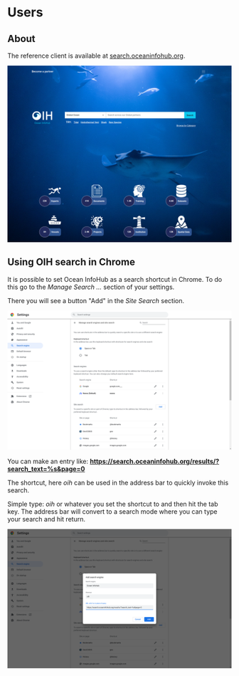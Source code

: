 # Users

## About

The reference client is available at
 [search.oceaninfohub.org](https://search.oceaninfohub.org).  
 

 ![](./images/oceans.png)


## Using OIH search in Chrome

It is possible to set Ocean InfoHub as a search shortcut in Chrome.
To do this go to the _Manage Search ..._ section of your settings. 

There you will see a button "Add" in the _Site Search_ section.  

 ![](./images/managesearch.png)

You can make an entry like: __https://search.oceaninfohub.org/results/?search_text=%s&page=0__

The shortcut, here _oih_ can be used in the address bar to quickly invoke this search.

Simple type: _oih_ or whatever you set the shortcut to and then hit the tab key.  The address bar will convert to a search mode where you can type your search and hit return.  

 ![](./images/saveOIH.png)